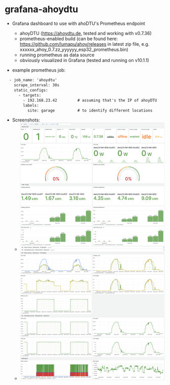 # grafana-ahoydtu

- Grafana dashboard to use with ahoDTU's Prometheus endpoint
	- ahoyDTU (https://ahoydtu.de, tested and working with v0.7.36)
	- prometheus-enabled build (can be found here: https://github.com/lumapu/ahoy/releases in latest zip file, e.g. xxxxxx_ahoy_0.7.zz_yyyyyy_esp32_prometheus.bin)
	- running prometheus as data source
	- obviously visualized in Grafana (tested and running on v10.1.1)

- example prometheus job:
```
  - job_name: 'ahoydtu'
    scrape_interval: 30s
    static_configs:
      - targets:
        - 192.168.23.42			# assuming that's the IP of ahoyDTU
        labels:
          site: garage			# to identify different locations
```

- Screenshots:
  - ![Screenshot of overview](images/screenshot01.png?raw=true "Overview")
  - ![Screenshot of DC, AC and Radio statistics](images/screenshot02.png?raw=true "DC & AC & Radio stats")